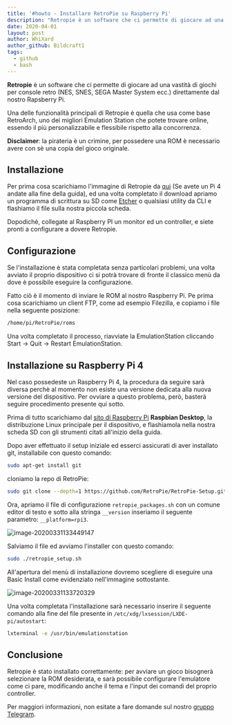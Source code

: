 ```yaml
---
title: '#howto - Installare RetroPie su Raspberry Pi'
description: "Retropie è un software che ci permette di giocare ad una vastità di giochi per console retro (NES, SN.."
date: 2020-04-01
layout: post
author: WhiXard
author_github: Bildcraft1
tags:
  - github  
  - bash
---
```

**Retropie** è un software che ci permette di giocare ad una vastità di giochi per console retro (NES, SNES, SEGA Master System ecc.) direttamente dal nostro Rapsberry Pi.

Una delle funzionalità principali di Retropie è quella che usa come base RetroArch, uno dei migliori Emulation Station che potete trovare online, essendo il più personalizzabile e flessibile rispetto alla concorrenza.

**Disclaimer**: la pirateria è un crimine, per possedere una ROM è necessario avere con sè una copia del gioco originale.

## Installazione

Per prima cosa scarichiamo l'immagine di Retropie da [qui](https://retropie.org.uk/download/) (Se avete un Pi 4 andate alla fine della guida), ed una volta completato il download apriamo un programma di scrittura su SD come [Etcher](https://www.balena.io/etcher/) o qualsiasi utility da CLI e flashiamo il file sulla nostra piccola scheda.

Dopodichè, collegate al Raspberry PI un monitor ed un controller, e siete pronti a configurare a dovere Retropie.

## Configurazione

Se l'installazione è stata completata senza particolari problemi, una volta avviato il proprio dispositivo ci si potrà trovare di fronte il classico menù da dove è possibile eseguire la configurazione.

Fatto ciò è il momento di inviare le ROM al nostro Raspberry Pi. Pe prima cosa scarichiamo un client FTP, come ad esempio Filezilla, e copiamo i file nella seguente posizione:

```bash
/home/pi/RetroPie/roms
```

Una volta completato il processo, riavviate la EmulationStation cliccando Start -> Quit -> Restart EmulationStation.

## Installazione su Raspberry Pi 4

Nel caso possedeste un Raspberry Pi 4, la procedura da seguire sarà diversa perchè al momento non esiste una versione dedicata alla nuova versione del dispositivo. Per ovviare a questo problema, però, basterà seguire procedimento presente qui sotto.

Prima di tutto scarichiamo dal <a href="https://www.raspberrypi.org/downloads/">sito di Raspberry Pi</a> **Raspbian Desktop**, la distribuzione Linux principale per il dispositivo, e flashiamola nella nostra scheda SD con gli strumenti citati all'inizio della guida.

Dopo aver effettuato il setup iniziale ed esserci assicurati di aver installato git, installabile con questo comando:
```bash
sudo apt-get install git
```
cloniamo la repo di RetroPie:

```bash
sudo git clone --depth=1 https://github.com/RetroPie/RetroPie-Setup.git
```

Ora, apriamo il file di configurazione `retropie_packages.sh` con un comune editor di testo e sotto alla stringa `__version` inseriamo il seguente parametro: `__platform=rpi3`.

![image-20200331133449147](storage/image-20200331133521221.png)

Salviamo il file ed avviamo l'installer con questo comando:

```bash
sudo ./retropie_setup.sh
```

All'apertura del menù di installazione dovremo scegliere di eseguire una Basic Install come evidenziato nell'immagine sottostante.

![image-20200331133720329](storage/image-20200331133720329.png)

Una volta completata l'installazione sarà necessario inserire il seguente comando alla fine del file presente in `/etc/xdg/lxsession/LXDE-pi/autostart`:

```bash
lxterminal -e /usr/bin/emulationstation
```

## Conclusione

Retropie è stato installato correttamente: per avviare un gioco bisognerà selezionare la ROM desiderata, e sarà possibile configurare l'emulatore come ci pare, modificando anche il tema e l'input dei comandi del proprio controller.

Per maggiori informazioni, non esitate a fare domande sul nostro [gruppo Telegram](https://t.me/linuxpeople).